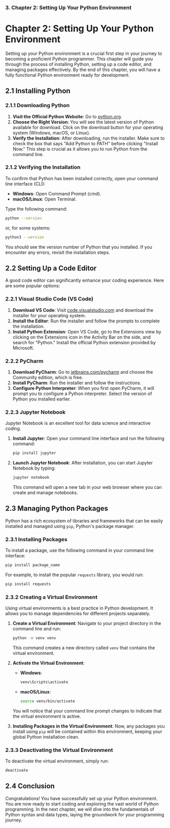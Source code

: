 ### 3. **Chapter 2: Setting Up Your Python Environment**

# Chapter 2: Setting Up Your Python Environment

Setting up your Python environment is a crucial first step in your journey to becoming a proficient Python programmer. This chapter will guide you through the process of installing Python, setting up a code editor, and managing packages effectively. By the end of this chapter, you will have a fully functional Python environment ready for development.

## 2.1 Installing Python

### 2.1.1 Downloading Python

1. **Visit the Official Python Website**: Go to [python.org](https://www.python.org/downloads/).
2. **Choose the Right Version**: You will see the latest version of Python available for download. Click on the download button for your operating system (Windows, macOS, or Linux).
3. **Verify the Installation**: After downloading, run the installer. Make sure to check the box that says "Add Python to PATH" before clicking "Install Now." This step is crucial as it allows you to run Python from the command line.

### 2.1.2 Verifying the Installation

To confirm that Python has been installed correctly, open your command line interface (CLI):

- **Windows**: Open Command Prompt (cmd).
- **macOS/Linux**: Open Terminal.

Type the following command:

```bash
python --version
```

or, for some systems:

```bash
python3 --version
```

You should see the version number of Python that you installed. If you encounter any errors, revisit the installation steps.

## 2.2 Setting Up a Code Editor

A good code editor can significantly enhance your coding experience. Here are some popular options:

### 2.2.1 Visual Studio Code (VS Code)

1. **Download VS Code**: Visit [code.visualstudio.com](https://code.visualstudio.com/) and download the installer for your operating system.
2. **Install the Editor**: Run the installer and follow the prompts to complete the installation.
3. **Install Python Extension**: Open VS Code, go to the Extensions view by clicking on the Extensions icon in the Activity Bar on the side, and search for "Python." Install the official Python extension provided by Microsoft.

### 2.2.2 PyCharm

1. **Download PyCharm**: Go to [jetbrains.com/pycharm](https://www.jetbrains.com/pycharm/download/) and choose the Community edition, which is free.
2. **Install PyCharm**: Run the installer and follow the instructions.
3. **Configure Python Interpreter**: When you first open PyCharm, it will prompt you to configure a Python interpreter. Select the version of Python you installed earlier.

### 2.2.3 Jupyter Notebook

Jupyter Notebook is an excellent tool for data science and interactive coding.

1. **Install Jupyter**: Open your command line interface and run the following command:

   ```bash
   pip install jupyter
   ```

2. **Launch Jupyter Notebook**: After installation, you can start Jupyter Notebook by typing:

   ```bash
   jupyter notebook
   ```

   This command will open a new tab in your web browser where you can create and manage notebooks.

## 2.3 Managing Python Packages

Python has a rich ecosystem of libraries and frameworks that can be easily installed and managed using `pip`, Python's package manager.

### 2.3.1 Installing Packages

To install a package, use the following command in your command line interface:

```bash
pip install package_name
```

For example, to install the popular `requests` library, you would run:

```bash
pip install requests
```

### 2.3.2 Creating a Virtual Environment

Using virtual environments is a best practice in Python development. It allows you to manage dependencies for different projects separately.

1. **Create a Virtual Environment**: Navigate to your project directory in the command line and run:

   ```bash
   python -m venv venv
   ```

   This command creates a new directory called `venv` that contains the virtual environment.

2. **Activate the Virtual Environment**:

   - **Windows**:

     ```bash
     venv\Scripts\activate
     ```

   - **macOS/Linux**:

     ```bash
     source venv/bin/activate
     ```

   You will notice that your command line prompt changes to indicate that the virtual environment is active.

3. **Installing Packages in the Virtual Environment**: Now, any packages you install using `pip` will be contained within this environment, keeping your global Python installation clean.

### 2.3.3 Deactivating the Virtual Environment

To deactivate the virtual environment, simply run:

```bash
deactivate
```

## 2.4 Conclusion

Congratulations! You have successfully set up your Python environment. You are now ready to start coding and exploring the vast world of Python programming. In the next chapter, we will dive into the fundamentals of Python syntax and data types, laying the groundwork for your programming journey.